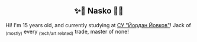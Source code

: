 ## <center>✨🌌 Nasko 🌌✨</center>
Hi! I'm 15 years old, and currently studying at [СУ "Йордан Йовков"]([https://10sou.eu/](https://10sou.sliven.net/))!
Jack of <sub>(mostly)</sub> every <sub>(tech/art related)</sub> trade, master of none!

